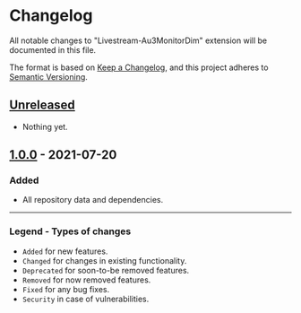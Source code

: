 # Changelog

All notable changes to "Livestream-Au3MonitorDim" extension will be documented in this file.

The format is based on [Keep a Changelog](https://keepachangelog.com/en/1.0.0/),
and this project adheres to [Semantic Versioning](https://semver.org/spec/v2.0.0.html).

## [Unreleased]

- Nothing yet.

## [1.0.0] - 2021-07-20

### Added

- All repository data and dependencies.

[unreleased]: https://github.com/Sven-Seyfert/Livestream-Au3MonitorDim/compare/v1.0.0...HEAD
[1.0.0]: https://github.com/Sven-Seyfert/Livestream-Au3MonitorDim/releases/tag/v1.0.0

---

### Legend - Types of changes
- `Added` for new features.
- `Changed` for changes in existing functionality.
- `Deprecated` for soon-to-be removed features.
- `Removed` for now removed features.
- `Fixed` for any bug fixes.
- `Security` in case of vulnerabilities.
